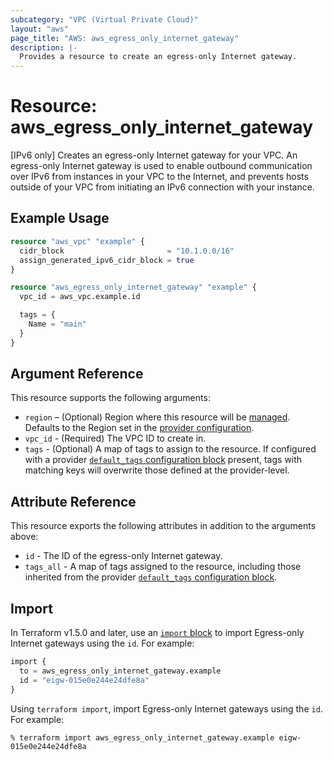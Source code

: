 ```yaml
---
subcategory: "VPC (Virtual Private Cloud)"
layout: "aws"
page_title: "AWS: aws_egress_only_internet_gateway"
description: |-
  Provides a resource to create an egress-only Internet gateway.
---
```


# Resource: aws_egress_only_internet_gateway

[IPv6 only] Creates an egress-only Internet gateway for your VPC.
An egress-only Internet gateway is used to enable outbound communication
over IPv6 from instances in your VPC to the Internet, and prevents hosts
outside of your VPC from initiating an IPv6 connection with your instance.

## Example Usage

```terraform
resource "aws_vpc" "example" {
  cidr_block                       = "10.1.0.0/16"
  assign_generated_ipv6_cidr_block = true
}

resource "aws_egress_only_internet_gateway" "example" {
  vpc_id = aws_vpc.example.id

  tags = {
    Name = "main"
  }
}
```

## Argument Reference

This resource supports the following arguments:

* `region` – (Optional) Region where this resource will be [managed](https://docs.aws.amazon.com/general/latest/gr/rande.html#regional-endpoints). Defaults to the Region set in the [provider configuration](https://registry.terraform.io/providers/hashicorp/aws/latest/docs#aws-configuration-reference).
* `vpc_id` - (Required) The VPC ID to create in.
* `tags` - (Optional) A map of tags to assign to the resource. If configured with a provider [`default_tags` configuration block](https://registry.terraform.io/providers/hashicorp/aws/latest/docs#default_tags-configuration-block) present, tags with matching keys will overwrite those defined at the provider-level.

## Attribute Reference

This resource exports the following attributes in addition to the arguments above:

* `id` - The ID of the egress-only Internet gateway.
* `tags_all` - A map of tags assigned to the resource, including those inherited from the provider [`default_tags` configuration block](https://registry.terraform.io/providers/hashicorp/aws/latest/docs#default_tags-configuration-block).

## Import

In Terraform v1.5.0 and later, use an [`import` block](https://developer.hashicorp.com/terraform/language/import) to import Egress-only Internet gateways using the `id`. For example:

```terraform
import {
  to = aws_egress_only_internet_gateway.example
  id = "eigw-015e0e244e24dfe8a"
}
```

Using `terraform import`, import Egress-only Internet gateways using the `id`. For example:

```console
% terraform import aws_egress_only_internet_gateway.example eigw-015e0e244e24dfe8a
```
